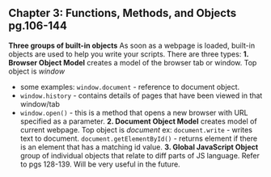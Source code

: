 ## Chapter 3: Functions, Methods, and Objects pg.106-144
**Three groups of built-in objects**
As soon as a webpage is loaded, built-in objects are used to help you write your scripts. There are three types: 
**1. Browser Object Model** 
creates a model of the browser tab or window. Top object is *window*
- some examples: `window.document` - reference to document object.
- `window.history` - contains details of pages that have been viewed in that window/tab
- `window.open()` - this is a method that opens a new browser with URL specified as a parameter.
**2. Document Object Model** 
creates model of current webpage. Top object is *document*
ex: `document.write` - writes text to document.
`document.getElementById()` - returns element if there is an element that has a matching id value.
**3. Global JavaScript Object** 
group of individual objects that relate to diff parts of JS language. Refer to pgs 128-139. Will be very useful in the future. 